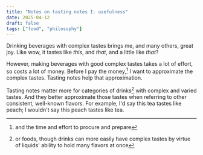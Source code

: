```yaml
---
title: "Notes on tasting notes I: usefulness"
date: 2025-04-12
draft: false
tags: ["food", "philosophy"]
---
```

Drinking beverages with complex tastes brings me, and many others, great joy. Like wow, it tastes like _this_, and _that_, and a little like _that_?

However, making beverages with good complex tastes takes a lot of effort, so costs a lot of money. Before I pay the money,[^1] I want to approximate the complex tastes. Tasting notes help that approximation.
[^1]: and the time and effort to procure and prepare

Tasting notes matter more for categories of drinks[^2] with complex and varied tastes. And they better approximate those tastes when referring to other consistent, well-known flavors. For example, I'd say this tea tastes like peach; I wouldn't say this peach tastes like tea.
[^2]: or foods, though drinks can more easily have complex tastes by virtue of liquids' ability to hold many flavors at once

